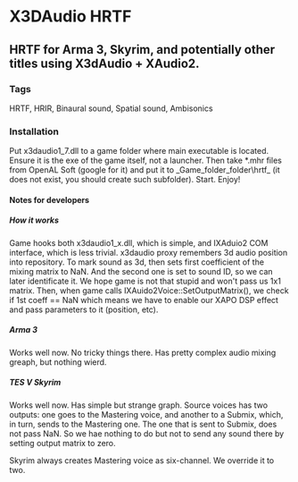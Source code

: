 # X3DAudio HRTF
## HRTF for Arma 3, Skyrim, and potentially other titles using X3dAudio + XAudio2.

### Tags
HRTF, HRIR, Binaural sound, Spatial sound, Ambisonics

### Installation
Put x3daudio1_7.dll to a game folder where main executable is located. Ensure it is the exe of the game itself, not a launcher. Then take *.mhr files from OpenAL Soft (google for it) and put it to _Game_folder_folder\hrtf\_ (it does not exist, you should create such subfolder). Start. Enjoy!

#### Notes for developers
##### How it works
Game hooks both x3daudio1_x.dll, which is simple, and IXAduio2 COM interface, which is less trivial.
x3daudio proxy remembers 3d audio position into repository. To mark sound as 3d, then sets first coefficient of the mixing matrix to NaN. And the second one is set to sound ID, so we can later identificate it. We hope game is not that stupid and won't pass us 1x1 matrix.
Then, when game calls IXAuido2Voice::SetOutputMatrix(), we check if 1st coeff == NaN which means we have to enable our XAPO DSP effect and pass parameters to it (position, etc).

##### Arma 3
Works well now. No tricky things there. Has pretty complex audio mixing greaph, but nothing wierd.

##### TES V Skyrim
Works well now. Has simple but strange graph. Source voices has two outputs: one goes to the Mastering voice, and another to a Submix, which, in turn, sends to the Mastering one. The one that is sent to Submix, does not pass NaN. So we hae nothing to do but not to send any sound there by setting output matrix to zero.

Skyrim always creates Mastering voice as six-channel. We override it to two.
